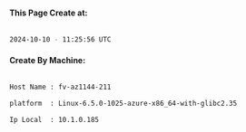 
   
#### This Page Create at:

```bash

2024-10-10 - 11:25:56 UTC

```

#### Create By Machine:

```bash

Host Name : fv-az1144-211

platform  : Linux-6.5.0-1025-azure-x86_64-with-glibc2.35

Ip Local  : 10.1.0.185

```

